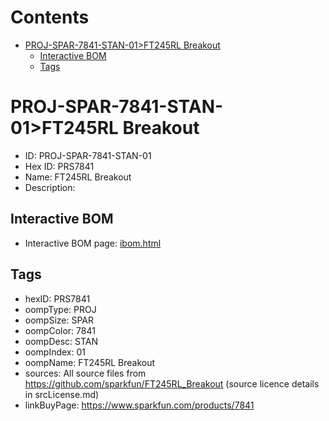 



Contents
========

* [PROJ-SPAR-7841-STAN-01>FT245RL Breakout](#proj-spar-7841-stan-01ft245rl-breakout)
	* [Interactive BOM](#interactive-bom)
	* [Tags](#tags)

# PROJ-SPAR-7841-STAN-01>FT245RL Breakout

- ID: PROJ-SPAR-7841-STAN-01
- Hex ID: PRS7841
- Name: FT245RL Breakout
- Description: 

## Interactive BOM

- Interactive BOM page: [ibom.html](kicad/bom/ibom.html)

## Tags

- hexID: PRS7841
- oompType: PROJ
- oompSize: SPAR
- oompColor: 7841
- oompDesc: STAN
- oompIndex: 01
- oompName: FT245RL Breakout
- sources: All source files from https://github.com/sparkfun/FT245RL_Breakout (source licence details in srcLicense.md)
- linkBuyPage: https://www.sparkfun.com/products/7841
